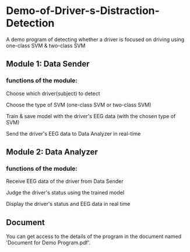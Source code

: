 # Demo-of-Driver-s-Distraction-Detection

A demo program of detecting whether a driver is focused on driving using one-class SVM & two-class SVM

## Module 1: Data Sender

### functions of the module:

Choose which driver(subject) to detect

Choose the type of SVM (one-class SVM or two-class SVM)

Train & save model with the driver's EEG data (with the chosen type of SVM)

Send the driver's EEG data to Data Analyzer in real-time

## Module 2: Data Analyzer

### functions of the module:

Receive EEG data of the driver from Data Sender

Judge the driver's status using the trained model

Display the driver's status and EEG data in real time

## Document

You can get access to the details of the program in the document named 'Document for Demo Program.pdf'.
